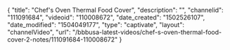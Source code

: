 {
    "title": "Chef's Oven Thermal Food Cover",
    "description": "",
    "channelid": "111091684",
    "videoid": "110008672",
    "date_created": "1502526107",
    "date_modified": "1504049177",
    "type": "captivate",
    "layout": "channelVideo",
    "url": "\/bbbusa-latest-videos\/chef-s-oven-thermal-food-cover-2-notes\/111091684-110008672"
}
